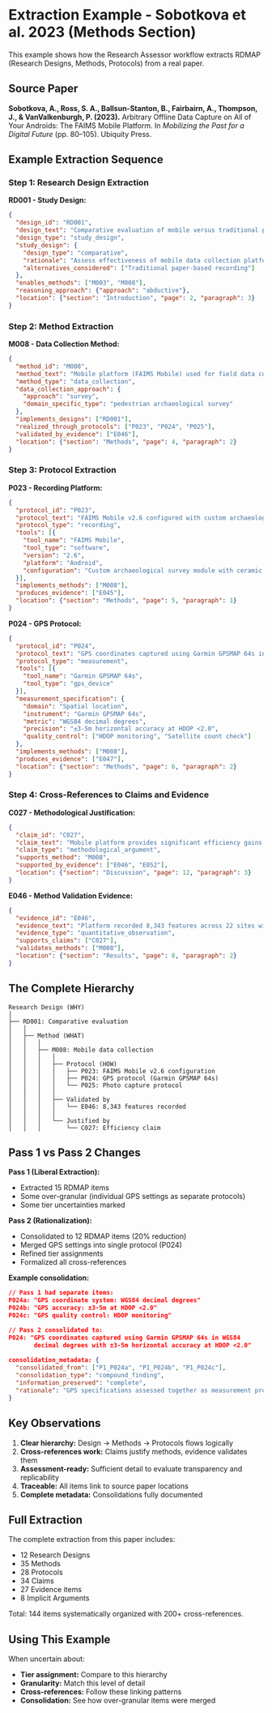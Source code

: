 # Extraction Example - Sobotkova et al. 2023 (Methods Section)

This example shows how the Research Assessor workflow extracts RDMAP (Research Designs, Methods, Protocols) from a real paper.

## Source Paper

**Sobotkova, A., Ross, S. A., Ballsun-Stanton, B., Fairbairn, A., Thompson, J., & VanValkenburgh, P. (2023).** Arbitrary Offline Data Capture on All of Your Androids: The FAIMS Mobile Platform. In *Mobilizing the Past for a Digital Future* (pp. 80–105). Ubiquity Press.

## Example Extraction Sequence

### Step 1: Research Design Extraction

**RD001 - Study Design:**
```json
{
  "design_id": "RD001",
  "design_text": "Comparative evaluation of mobile versus traditional paper-based archaeological field recording methods",
  "design_type": "study_design",
  "study_design": {
    "design_type": "comparative",
    "rationale": "Assess effectiveness of mobile data collection platform for archaeological survey",
    "alternatives_considered": ["Traditional paper-based recording"]
  },
  "enables_methods": ["M003", "M008"],
  "reasoning_approach": {"approach": "abductive"},
  "location": {"section": "Introduction", "page": 2, "paragraph": 3}
}
```

### Step 2: Method Extraction

**M008 - Data Collection Method:**
```json
{
  "method_id": "M008",
  "method_text": "Mobile platform (FAIMS Mobile) used for field data collection during archaeological survey",
  "method_type": "data_collection",
  "data_collection_approach": {
    "approach": "survey",
    "domain_specific_type": "pedestrian archaeological survey"
  },
  "implements_designs": ["RD001"],
  "realized_through_protocols": ["P023", "P024", "P025"],
  "validated_by_evidence": ["E046"],
  "location": {"section": "Methods", "page": 4, "paragraph": 2}
}
```

### Step 3: Protocol Extraction

**P023 - Recording Platform:**
```json
{
  "protocol_id": "P023",
  "protocol_text": "FAIMS Mobile v2.6 configured with custom archaeological survey module for Android devices",
  "protocol_type": "recording",
  "tools": [{
    "tool_name": "FAIMS Mobile",
    "tool_type": "software",
    "version": "2.6",
    "platform": "Android",
    "configuration": "Custom archaeological survey module with ceramic recording, GPS integration, and photo capture"
  }],
  "implements_methods": ["M008"],
  "produces_evidence": ["E045"],
  "location": {"section": "Methods", "page": 5, "paragraph": 1}
}
```

**P024 - GPS Protocol:**
```json
{
  "protocol_id": "P024",
  "protocol_text": "GPS coordinates captured using Garmin GPSMAP 64s in WGS84 decimal degrees with ±3-5m horizontal accuracy at HDOP <2.0",
  "protocol_type": "measurement",
  "tools": [{
    "tool_name": "Garmin GPSMAP 64s",
    "tool_type": "gps_device"
  }],
  "measurement_specification": {
    "domain": "Spatial location",
    "instrument": "Garmin GPSMAP 64s",
    "metric": "WGS84 decimal degrees",
    "precision": "±3-5m horizontal accuracy at HDOP <2.0",
    "quality_control": ["HDOP monitoring", "Satellite count check"]
  },
  "implements_methods": ["M008"],
  "produces_evidence": ["E047"],
  "location": {"section": "Methods", "page": 6, "paragraph": 2}
}
```

### Step 4: Cross-References to Claims and Evidence

**C027 - Methodological Justification:**
```json
{
  "claim_id": "C027",
  "claim_text": "Mobile platform provides significant efficiency gains over traditional paper-based recording",
  "claim_type": "methodological_argument",
  "supports_method": "M008",
  "supported_by_evidence": ["E046", "E052"],
  "location": {"section": "Discussion", "page": 12, "paragraph": 3}
}
```

**E046 - Method Validation Evidence:**
```json
{
  "evidence_id": "E046",
  "evidence_text": "Platform recorded 8,343 features across 22 sites with 54 seconds average time per feature",
  "evidence_type": "quantitative_observation",
  "supports_claims": ["C027"],
  "validates_methods": ["M008"],
  "location": {"section": "Results", "page": 8, "paragraph": 2}
}
```

## The Complete Hierarchy

```
Research Design (WHY)
│
├── RD001: Comparative evaluation
│   │
│   ├── Method (WHAT)
│   │   │
│   │   ├── M008: Mobile data collection
│   │   │   │
│   │   │   ├── Protocol (HOW)
│   │   │   │   ├── P023: FAIMS Mobile v2.6 configuration
│   │   │   │   ├── P024: GPS protocol (Garmin GPSMAP 64s)
│   │   │   │   └── P025: Photo capture protocol
│   │   │   │
│   │   │   ├── Validated by
│   │   │   │   └── E046: 8,343 features recorded
│   │   │   │
│   │   │   └── Justified by
│   │   │       └── C027: Efficiency claim
```

## Pass 1 vs Pass 2 Changes

**Pass 1 (Liberal Extraction):**
- Extracted 15 RDMAP items
- Some over-granular (individual GPS settings as separate protocols)
- Some tier uncertainties marked

**Pass 2 (Rationalization):**
- Consolidated to 12 RDMAP items (20% reduction)
- Merged GPS settings into single protocol (P024)
- Refined tier assignments
- Formalized all cross-references

**Example consolidation:**
```json
// Pass 1 had separate items:
P024a: "GPS coordinate system: WGS84 decimal degrees"
P024b: "GPS accuracy: ±3-5m at HDOP <2.0"
P024c: "GPS quality control: HDOP monitoring"

// Pass 2 consolidated to:
P024: "GPS coordinates captured using Garmin GPSMAP 64s in WGS84 
       decimal degrees with ±3-5m horizontal accuracy at HDOP <2.0"
       
consolidation_metadata: {
  "consolidated_from": ["P1_P024a", "P1_P024b", "P1_P024c"],
  "consolidation_type": "compound_finding",
  "information_preserved": "complete",
  "rationale": "GPS specifications assessed together as measurement protocol"
}
```

## Key Observations

1. **Clear hierarchy:** Design → Methods → Protocols flows logically
2. **Cross-references work:** Claims justify methods, evidence validates them
3. **Assessment-ready:** Sufficient detail to evaluate transparency and replicability
4. **Traceable:** All items link to source paper locations
5. **Complete metadata:** Consolidations fully documented

## Full Extraction

The complete extraction from this paper includes:
- 12 Research Designs
- 35 Methods
- 28 Protocols
- 34 Claims
- 27 Evidence items
- 8 Implicit Arguments

Total: 144 items systematically organized with 200+ cross-references.

## Using This Example

When uncertain about:
- **Tier assignment:** Compare to this hierarchy
- **Granularity:** Match this level of detail
- **Cross-references:** Follow these linking patterns
- **Consolidation:** See how over-granular items were merged
